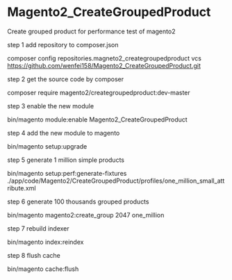 # Magento2_CreateGroupedProduct
Create grouped product for performance test of magento2

step 1 add repository to composer.json

composer config repositories.magneto2_creategroupedproduct vcs https://github.com/wenfei158/Magento2_CreateGroupedProduct.git


step 2 get the source code by composer

composer require magento2/creategroupedproduct:dev-master


step 3 enable the new module

bin/magento module:enable Magento2_CreateGroupedProduct


step 4 add the new module to magento

bin/magento setup:upgrade


step 5 generate 1 million simple products

bin/magento setup:perf:generate-fixtures ./app/code/Magento2/CreateGroupedProduct/profiles/one_million_small_attribute.xml


step 6 generate 100 thousands grouped products

bin/magento magento2:create_group 2047 one_million


step 7 rebuild indexer

bin/magento index:reindex


step 8 flush cache

bin/magento cache:flush

